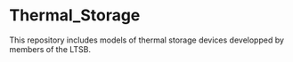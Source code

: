 # Thermal_Storage
This repository includes models of thermal storage devices developped by members of the LTSB. 
